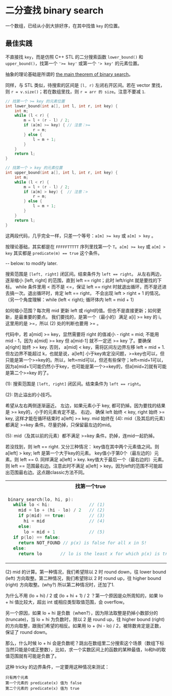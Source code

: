 # 二分查找 binary search

一个数组，已经从小到大排好序，在其中找值 `key` 的位置。

## 最佳实践

不直接找 `key`，而是仿照 C++ STL 的二分搜索函数 `lower_bound()` 和 `upper_bound()`，找第一个 `'>= key'` 或第一个 `'> key'` 的元素位置。

抽象的理论基础是所谓的 [the main theorem of binary search](https://www.topcoder.com/thrive/articles/Binary%20Search)。

同样，与 STL 类似，待搜索的区间是 `[l, r)` 左闭右开区间。若在 vector 里找，则 `r = v.size()`；若在数组里找，则 `r = arr 的 size`。注意不要减 `1`.

```cpp
// 找第一个 >= key 的元素位置
int lower_bound(int a[], int l, int r, int key) {
    int m;
    while (l < r) {
        m = l + (r - l) / 2;
        if (a[m] >= key) { // 注意：>=
            r = m;
        } else {
            l = m + 1;
        }
    }
    return l;
}

// 找第一个 > key 的元素位置
int upper_bound(int a[], int l, int r, int key) {
    int m;
    while (l < r) {
        m = l + (r - l) / 2;
        if (a[m] > key) {  // 注意：>
            r = m;
        } else {
            l = m + 1;
        }
    }
    return l;
}
```

这两段代码，几乎完全一样，只差一个等号：`a[m] >= key` 或 `a[m] > key` 。

按理论基础，其实都是在 `FFFFFTTTTT` 序列里找第一个 `T`。`a[m] >= key` 或 `a[m] > key` 其实都是 `predicate(m) == true` 这个条件。


-- below: to modify later.

搜索范围是 `[left, right]` 闭区间。结束条件为 `left == right`。
从左右两边，逐渐缩小 [left, right] 的范围，直到 left == right；此时 left/right 就是要找的下标。
while 条件里用 < 而不是 <=，保证 left == right 时就退出循环，而不是还进去搞一次。退出循环时，肯定 left == right，
不会出现 left > right + 1 的情况。（另一个角度理解：while (left < right); 循环体内 left = mid + 1）




如何缩小范围？每次用 mid 更新 left 或 right的值。但也不是直接更新；如何更新，是最重要的要点。
我们要找的，是第一个（最小的）满足 a[i] >= key 的 i。这里用的是 >=，所以 (2) 处的判断也要用 >= 。

代码中，若 a[mid] >= key，显然需要将 right 的值减小 - right = mid; 不能用 mid - 1，因为 a[mid] >= key 但 a[mid-1] 就不一定还 >= key 了。要确保 a[right] 始终 >= key.
否则， a[mid] < key，需将区间左边界左移 left = mid + 1. 但左边界不能超过 k，也就是说，a[left] 小于key肯定没问题，>=key也可以，但只能是第一个>=key的。所以，left=mid可以，但还有些保守；left=mid+1可以，因为a[mid+1]可能仍然小于key，也可能是第一个>=key的，但a[mid+2]就有可能是第二个>=key 的了。


(1): 搜索范围是 `[left, right]` 闭区间。结束条件为 `left == right`。


(2): 防止溢出的小技巧。

希望从左右两侧逐渐逼近。
左边，如果元素小于 key, 都可扔掉。因为要找的结果是 >= key的，小于的元素肯定不是。
右边，
确保 left 始终 < key, right 始终 >= key, 这样才能在循环结束时 a[left] >= key.
mid 始终在
(4): mid（及其后的元素）都满足 >=key 条件。尽量扔掉，只保留最左边的mid。

(5): mid（及其以前的元素）都不满足 >=key 条件。扔掉，连mid一起扔掉。




若没找到，则 left == right.
又分三种情况：
key值在其中两个元素值之间。则 a[left] > key; left 是第一个大于key的元素。
key值小于第0个（最左边的）元素。则 left == 0. 同样满足 a[left] > key.
key值大于最后一个（最右边的）元素。则 left == 范围最右边。注意此时不满足 a[left] > key。因为left的范围不可能超出范围最右边。这点跟classic方法不同。


<table>
<tr>
<th>找第一个true</th>
<th>找最后一个false</th>
</tr>
<tr>
<td>

```cpp
binary_search(lo, hi, p):
  while lo < hi:               // (1)
    mid = lo + (hi - lo) / 2   // (2)
    if p(mid) == true:         // (3)
      hi = mid                 // (4)
    else:
      lo = mid + 1             // (5)
  if p(lo) == false:
    return NOT_FOUND // p(x) is false for all x in S!
  else:
    return lo       // lo is the least x for which p(x) is true
```

 </td>
 <td>

```cpp
binary_search(lo, hi, p):
  while lo < hi:
    mid = lo + (hi - lo + 1) / 2
    if p(mid) == true:
      hi = mid - 1
    else:
      lo = mid
  if p(lo) == true:
    return NOT_FOUND // p(x) is true for all x in S!
  else:
    return lo // lo is the greatest x for which p(x) is false
```

 </td>
<td>


</table>

(2) mid 的计算。第一种情况，我们希望除以 2 时 round down，往 lower bound (left) 方向取整。第二种情况，我们希望除以 2 时 round up，往 higher bound (right) 方向取整。(why?) 所以第二种情况时，还加了1. 

为什么不用 (lo + hi) / 2 或 (lo + hi + 1) / 2 ？第一个原因是众所周知的，如果 lo + hi 值比较大，超出 int 或相应类型取值范围，会 overflow。

另一个原因，如果 lo + hi 是负数（when?），因为除法取整是扔掉小数部分的 (truncate)，当 lo + hi 为负数时，除以 2 是 round up，往 higher bound (right) 的方向取整，跟我们希望的相反。如果用 lo + (hi - lo) / 2，被除数肯定是正数，保证了 round down。

那么，什么时候 lo + hi 会是负数呢？跳出在数组里二分搜索这个场景（数组下标当然只能是0或正整数），比如，求一个实数区间上的函数的某种最值，lo和hi的取值范围就有可能是负数了。


这种 tricky 的边界条件，一定要用这种情况来测试：
```
只有两个元素
第一个元素的 predicate(x) 值为 false
第二个元素的 predicate(x) 值为 true
```

